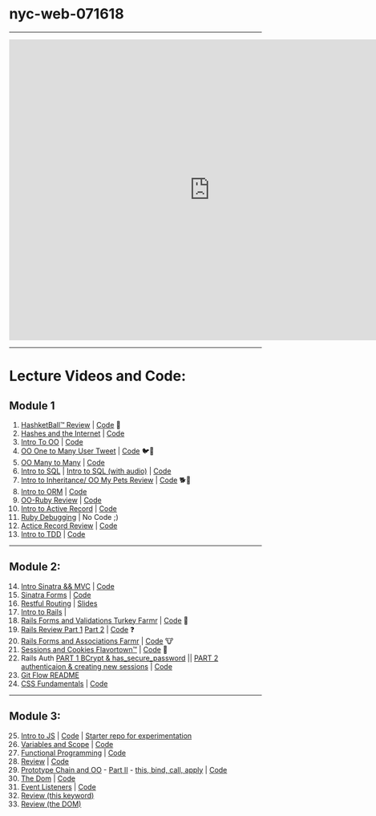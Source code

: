 # nyc-web-071618

---

<iframe src="https://calendar.google.com/calendar/embed?src=flatironschool.com_gtkhij0mvuvh26cbmovv7iouh4%40group.calendar.google.com&ctz=America%2FNew_York" style="border: 0" width="800" height="600" frameborder="0" scrolling="no"></iframe>

---

# Lecture Videos and Code:

## Module 1

1. [HashketBall™️ Review](https://www.youtube.com/watch?v=uS5O0N7TVQw) | [Code](https://github.com/learn-co-students/nyc-web-071618/tree/master/01-hashketball-review) 🏀
2. [Hashes and the Internet](https://www.youtube.com/watch?v=BN4KE3ps6gc&feature=youtu.be)  | [Code](https://github.com/learn-co-students/nyc-web-071618/tree/master/02-hashes-and-internet)
3. [Intro To OO](https://www.youtube.com/watch?v=gjVcYv_qm6s&feature=youtu.be) | [Code](https://github.com/learn-co-students/nyc-web-071618/tree/master/03-intro-to-oo)
4. [OO One to Many User Tweet](https://www.youtube.com/watch?v=kMTkLBN4mlI) | [Code](https://github.com/learn-co-students/nyc-web-071618/tree/master/04-oo-one-to-many) 🐦🥚
5. [OO Many to Many](https://www.youtube.com/watch?v=HYeNKfH70us) | [Code](https://github.com/learn-co-students/nyc-web-071618/tree/master/05-many-to-many-relationships)
6. [Intro to SQL](https://www.youtube.com/watch?v=NfARe7ROpPA&feature=youtu.be) | [Intro to SQL (with audio)](https://www.youtube.com/watch?v=24maeY3xe-c&feature=youtu.be) | [Code](https://github.com/learn-co-students/nyc-web-071618/tree/master/06-intro-sql)
7. [Intro to Inheritance/ OO My Pets Review](https://www.youtube.com/watch?v=MLj9PeC8wuI) | [Code](https://github.com/learn-co-students/nyc-web-071618/tree/master/07-intro-inheritance-oo-pets-review) 🐕🐶
8. [Intro to ORM](https://youtu.be/FySRxxCTQIM) | [Code](https://github.com/learn-co-students/nyc-web-071618/tree/master/08-intro-to-orm)
9. [OO-Ruby Review](https://youtu.be/T52Sl-RD9xs) | [Code](https://github.com/learn-co-students/nyc-web-071618/tree/master/09-oo-ruby-review)
10. [Intro to Active Record](https://www.youtube.com/watch?v=fAZPqWtzNHU) | [Code](https://github.com/learn-co-students/nyc-web-071618/tree/master/10-intro-to-active-record)
11. [Ruby Debugging](https://www.youtube.com/watch?v=GD4yl3cbKTY) | No Code ;)
12. [Actice Record Review](https://youtu.be/Nu5LuhLxinA) | [Code](https://github.com/learn-co-students/nyc-web-071618/tree/master/12-active-record-review)
13. [Intro to TDD](https://youtu.be/5uD4x8qFlOQ) | [Code](https://github.com/learn-co-students/nyc-web-071618/tree/master/13-intro-to-tdd)

---

## Module 2:
14. [Intro Sinatra && MVC](https://www.youtube.com/watch?v=LrHcMmYVCOE) | [Code](https://github.com/learn-co-students/nyc-web-071618/tree/master/14-intro-sinatra-mvc)
15. [Sinatra Forms](https://youtu.be/roygwxECxpE) | [Code](https://github.com/learn-co-students/nyc-web-071618/tree/master/15-sinatra-forms)
16. [Restful Routing](https://youtu.be/BJj9LC1TUd0) | [Slides](https://docs.google.com/presentation/d/1no3yw_Vw4hBzGDlsEDcubvFnowi-Exjg9FW_VJid_U0/edit?usp=sharing)
17. [Intro to Rails](https://www.youtube.com/watch?v=5bOPqvCZgKI&feature=youtu.be) |
18. [Rails Forms and Validations Turkey Farmr](https://www.youtube.com/watch?v=ssQ2uVVeflI) | [Code](https://github.com/learn-co-students/nyc-web-071618/tree/master/17-rails-validations-turkey-farmr) 🦃
19. [Rails Review Part 1](https://www.youtube.com/watch?v=QPpa6-cnY8U) [Part 2](https://www.youtube.com/watch?v=zmtpHy5rRsw) | [Code](https://github.com/learn-co-students/nyc-web-071618/tree/master/18-rails-review) ❓
20. [Rails Forms and Associations Farmr](https://www.youtube.com/watch?v=AKOTSj4KB0M) | [Code](https://github.com/learn-co-students/nyc-web-071618/tree/master/19-rails-associations-forms-farmr) 🐮
21. [Sessions and Cookies Flavortown™️](https://www.youtube.com/watch?v=1gkSezbL6WQ) | [Code](https://github.com/learn-co-students/nyc-web-071618/tree/master/20-rails-sessions-cookies-flavortown) 🧀
22. Rails Auth [PART 1 BCrypt & has_secure_password](https://www.youtube.com/watch?v=0tbic06FyuA) || [PART 2 authenticaion & creating new sessions](https://www.youtube.com/watch?v=Ey5-ehWei_0) | [Code](https://github.com/learn-co-students/nyc-web-071618/tree/master/21-rails-auth)
23. [Git Flow README](https://github.com/learn-co-students/nyc-web-071618/tree/master/22-git-workshoppe)
24. [CSS Fundamentals](https://youtu.be/hWhzHUqlXec) | [Code](https://github.com/learn-co-students/nyc-web-071618/tree/master/23-css-fundamentals)

---

## Module 3:
25. [Intro to JS](https://youtu.be/Cw6wz_jM6Uc) | [Code](https://github.com/learn-co-students/nyc-web-071618/tree/master/24-intro-js) | [Starter repo for experimentation](https://github.com/learn-co-students/nyc-web-071618/tree/master/25-js-gift-starter-repository)
26. [Variables and Scope](https://youtu.be/7IyVRgUGANU) | [Code](https://github.com/learn-co-students/nyc-web-071618/tree/master/26-scope-closures)
27. [Functional Programming](https://youtu.be/wMMuAYms5Jw) | [Code](https://github.com/learn-co-students/nyc-web-071618/tree/master/27-functional-programming)
28. [Review](https://youtu.be/wMMuAYms5Jw) | [Code](https://github.com/learn-co-students/nyc-web-071618/tree/master/28-review)
29. [Prototype Chain and OO](https://youtu.be/QKVQvXPiDR4) - [Part II](https://youtu.be/lcV_gLg1zaU) - [this, bind, call, apply](https://youtu.be/eDhDTN0SExc) | [Code](https://github.com/learn-co-students/nyc-web-071618/tree/master/29-oo-prototype-chain)
30. [The Dom](https://youtu.be/QMwKOwBaD2E) | [Code](https://github.com/learn-co-students/nyc-web-071618/tree/master/30-the-dom)
31. [Event Listeners](https://www.youtube.com/watch?v=YqGZyhnExxM) | [Code](https://github.com/learn-co-students/nyc-web-071618/tree/master/31-event-listeners)
32. [Review (this keyword)](https://github.com/learn-co-students/nyc-web-071618/tree/master/33-review-this-keyword)
33. [Review (the DOM)](https://github.com/learn-co-students/nyc-web-071618/tree/master/34-review-the-dom)
